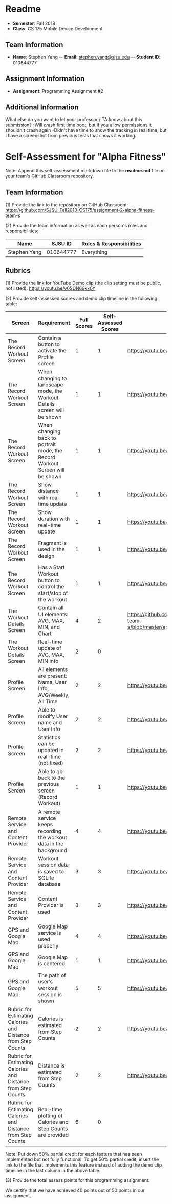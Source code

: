 # Readme

- **Semester**: Fall 2018
- **Class**: CS 175 Mobile Device Development

## Team Information

- **Name**: Stephen Yang
-- **Email**: stephen.yang@sjsu.edu
-- **Student ID**: 010644777

## Assignment Information
- **Assignment**: Programming Assignment #2

## Additional Information


What else do you want to let your professor / TA know about this submission?
-Will crash first time boot, but if you allow permissions it shouldn't crash again
-Didn't have time to show the tracking in real time, but I have a screenshot from previous tests that shows it working.

# Self-Assessment for "Alpha Fitness"

Note: Append this self-assessment markdown file to the **readme.md** file on your team's GitHub Classroom repository.

## Team Information

(1) Provide the link to the repository on GitHub Classroom:
https://github.com/SJSU-Fall2018-CS175/assignment-2-alpha-fitness-team-s

(2) Provide the team information as well as each person's roles and responsibilities:

| Name | SJSU ID | Roles & Responsibilities |
|------|------------|--------------------------|
| Stephen Yang | 010644777 | Everything |

## Rubrics

(1) Provide the link for YouTube Demo clip (the clip setting must be public, not listed): 
https://youtu.be/v0SUN69kx0Y

(2) Provide self-assessed scores and demo clip timeline in the following table:

|Screen | Requirement | Full Scores | Self-Assessed Scores | Demo clip timeline |
|--|---|---|---|---|
|The Record Workout Screen | Contain a button to activate the Profile screen  | 1 | 1 | https://youtu.be/v0SUN69kx0Y?t=1s |
|The Record Workout Screen | When changing to landscape mode, the Workout Details screen will be shown  | 1 | 1 | https://youtu.be/v0SUN69kx0Y?t=8s |
|The Record Workout Screen | When changing back to portrait mode, the Record Workout Screen will be shown  | 1 | 1 | https://youtu.be/v0SUN69kx0Y?t=10s |
|The Record Workout Screen | Show distance with real-time update  | 1 | 1 | https://youtu.be/v0SUN69kx0Y?t=15s |
|The Record Workout Screen | Show duration with real-time update  | 1 | 1 | https://youtu.be/v0SUN69kx0Y?t=15s |
|The Record Workout Screen | Fragment is used in the design | 1 | 1 | https://youtu.be/v0SUN69kx0Y?t=15s |
|The Record Workout Screen | Has a Start Workout button to control the start/stop of the workout | 1 | 1 | https://youtu.be/v0SUN69kx0Y?t=15s |
| The Workout Details Screen | Contain all UI elements: AVG, MAX, MIN, and Chart  | 4 | 2 | https://github.com/SJSU-Fall2018-CS175/assignment-2-alpha-fitness-team-s/blob/master/app/src/main/java/sjsu/yang/stephen/test1/DetailsScreen.java |
| The Workout Details Screen | Real-time update of AVG, MAX, MIN info | 2 | 0 |  |
| Profile Screen | All elements are present: Name, User Info, AVG/Weekly, All Time  | 2 | 2 | https://youtu.be/v0SUN69kx0Y?t=34s |
| Profile Screen | Able to modify User name and User Info  | 2 | 2 | https://youtu.be/v0SUN69kx0Y?t=37s |
| Profile Screen | Statistics can be updated in real-time (not fixed)  | 2 | 2 | https://youtu.be/v0SUN69kx0Y?t=55s |
| Profile Screen | Able to go back to the previous screen (Record Workout) | 1 | 1 | https://youtu.be/v0SUN69kx0Y?t=50s |
| Remote Service and Content Provider | A remote service keeps recording the workout data in the background | 4 | 4 | https://youtu.be/v0SUN69kx0Y?t=57s |
| Remote Service and Content Provider | Workout session data is saved to SQLite database | 3 | 3 | https://youtu.be/v0SUN69kx0Y?t=57s |
| Remote Service and Content Provider | Content Provider is used | 3 | 3 | https://youtu.be/v0SUN69kx0Y?t=57s |
| GPS and Google Map | Google Map service is used properly  | 4 | 4 | https://youtu.be/v0SUN69kx0Y?t=0s |
| GPS and Google Map | Google Map is centered  | 1 | 1 | https://youtu.be/v0SUN69kx0Y?t=0s |
| GPS and Google Map | The path of user’s workout session is shown  | 5 | 5 | https://youtu.be/v0SUN69kx0Y?t=1m11s |
| Rubric for Estimating Calories and Distance from Step Counts  | Calories is estimated from Step Counts  | 2 | 2 | https://youtu.be/v0SUN69kx0Y?t=55s |
| Rubric for Estimating Calories and Distance from Step Counts  | Distance is estimated from Step Counts | 2 | 2 | https://youtu.be/v0SUN69kx0Y?t=55s |
| Rubric for Estimating Calories and Distance from Step Counts  | Real-time plotting of Calories and Step Counts are provided  | 6 | 0 |  |

Note: Put down 50% partial credit for each feature that has been implemented but not fully functional.  To get 50% partial credit, insert the link to the file that implements this feature instead of adding the demo clip timeline in the last column in the above table.

(3) Provide the total assess points for this programming assignment:

We certify that we have achieved 40 points out of 50 points in our assignment.



